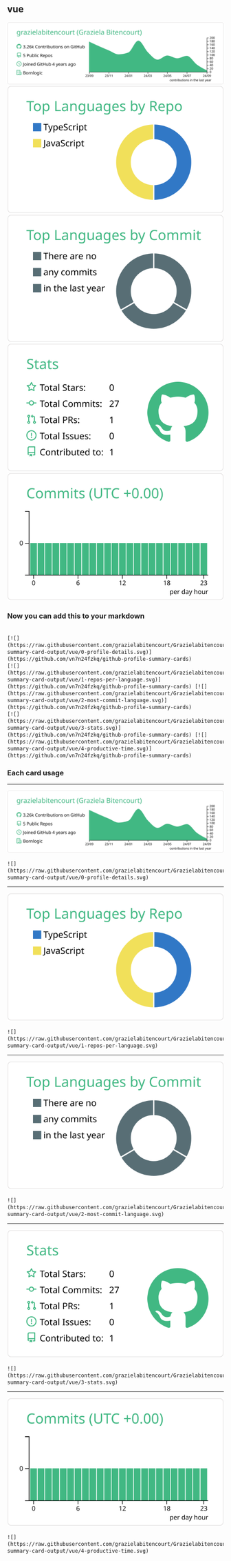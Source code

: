 ## vue

[![](./0-profile-details.svg)](https://github.com/vn7n24fzkq/github-profile-summary-cards)
[![](./1-repos-per-language.svg)](https://github.com/vn7n24fzkq/github-profile-summary-cards) [![](./2-most-commit-language.svg)](https://github.com/vn7n24fzkq/github-profile-summary-cards)
[![](./3-stats.svg)](https://github.com/vn7n24fzkq/github-profile-summary-cards) [![](./4-productive-time.svg)](https://github.com/vn7n24fzkq/github-profile-summary-cards)
### Now you can add this to your markdown
```

[![](https://raw.githubusercontent.com/grazielabitencourt/Grazielabitencourt/main/profile-summary-card-output/vue/0-profile-details.svg)](https://github.com/vn7n24fzkq/github-profile-summary-cards)
[![](https://raw.githubusercontent.com/grazielabitencourt/Grazielabitencourt/main/profile-summary-card-output/vue/1-repos-per-language.svg)](https://github.com/vn7n24fzkq/github-profile-summary-cards) [![](https://raw.githubusercontent.com/grazielabitencourt/Grazielabitencourt/main/profile-summary-card-output/vue/2-most-commit-language.svg)](https://github.com/vn7n24fzkq/github-profile-summary-cards)
[![](https://raw.githubusercontent.com/grazielabitencourt/Grazielabitencourt/main/profile-summary-card-output/vue/3-stats.svg)](https://github.com/vn7n24fzkq/github-profile-summary-cards) [![](https://raw.githubusercontent.com/grazielabitencourt/Grazielabitencourt/main/profile-summary-card-output/vue/4-productive-time.svg)](https://github.com/vn7n24fzkq/github-profile-summary-cards)

```

### Each card usage
---

![](./0-profile-details.svg)

```
![](https://raw.githubusercontent.com/grazielabitencourt/Grazielabitencourt/main/profile-summary-card-output/vue/0-profile-details.svg)
```

    

---

![](./1-repos-per-language.svg)

```
![](https://raw.githubusercontent.com/grazielabitencourt/Grazielabitencourt/main/profile-summary-card-output/vue/1-repos-per-language.svg)
```

    

---

![](./2-most-commit-language.svg)

```
![](https://raw.githubusercontent.com/grazielabitencourt/Grazielabitencourt/main/profile-summary-card-output/vue/2-most-commit-language.svg)
```

    

---

![](./3-stats.svg)

```
![](https://raw.githubusercontent.com/grazielabitencourt/Grazielabitencourt/main/profile-summary-card-output/vue/3-stats.svg)
```

    

---

![](./4-productive-time.svg)

```
![](https://raw.githubusercontent.com/grazielabitencourt/Grazielabitencourt/main/profile-summary-card-output/vue/4-productive-time.svg)
```

    
